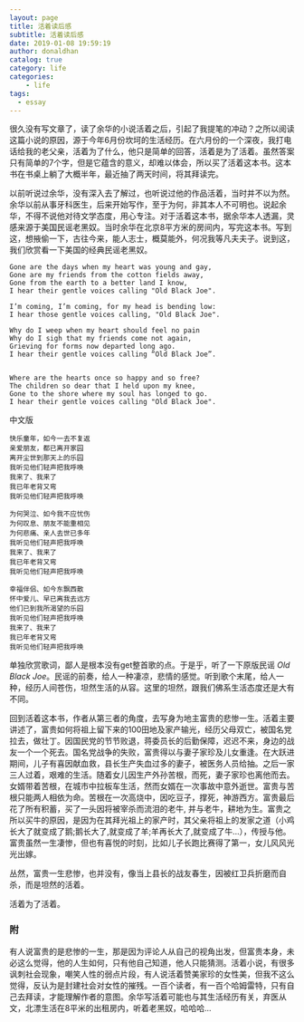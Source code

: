```yaml
---
layout: page
title: 活着读后感
subtitle: 活着读后感
date: 2019-01-08 19:59:19
author: donaldhan
catalog: true
category: life
categories:
    - life
tags:
  - essay
---
```


很久没有写文章了，读了余华的小说活着之后，引起了我提笔的冲动？之所以阅读这篇小说的原因，源于今年6月份坎坷的生活经历。在六月份的一个深夜，我打电话给我的老父亲，活着为了什么，他只是简单的回答，活着是为了活着。虽然答案只有简单的7个字，但是它蕴含的意义，却难以体会，所以买了活着这本书。这本书在书桌上躺了大概半年，最近抽了两天时间，将其拜读完。

以前听说过余华，没有深入去了解过，也听说过他的作品活着，当时并不以为然。余华以前从事牙科医生，后来开始写作，至于为何，非其本人不可明也。说起余华，不得不说他对待文学态度，用心专注。对于活着这本书，据余华本人透漏，灵感来源于美国民谣老黑奴。当时余华在北京8平方米的房间内，写完这本书。写到这，想掖偷一下，古往今来，能人志士，概莫能外，何况我等凡夫夫子。说到这，我们欣赏看一下美国的经典民谣老黑奴。

```
Gone are the days when my heart was young and gay,
Gone are my friends from the cotton fields away,
Gone from the earth to a better land I know,
I hear their gentle voices calling "Old Black Joe".

I’m coming, I’m coming, for my head is bending low:
I hear those gentle voices calling, "Old Black Joe".

Why do I weep when my heart should feel no pain
Why do I sigh that my friends come not again,
Grieving for forms now departed long ago.
I hear their gentle voices calling “Old Black Joe”.


Where are the hearts once so happy and so free?
The children so dear that I held upon my knee,
Gone to the shore where my soul has longed to go.
I hear their gentle voices calling "Old Black Joe".
```

中文版
```
快乐童年，如今一去不复返
亲爱朋友，都已离开家园
离开尘世到那天上的乐园
我听见他们轻声把我呼唤
我来了、我来了
我已年老背又弯
我听见他们轻声把我呼唤

为何哭泣、如今我不应忧伤
为何叹息、朋友不能重相见
为何悲痛、亲人去世已多年
我听见他们轻声把我呼唤
我来了、我来了
我已年老背又弯
我听见他们轻声把我呼唤

幸福伴侣、如今东飘西散
怀中爱儿、早已离我去远方
他们已到我所渴望的乐园
我听见他们轻声把我呼唤
我来了、我来了
我已年老背又弯
我听见他们轻声把我呼唤
```
单独欣赏歌词，鄙人是根本没有get整首歌的点。于是乎，听了一下原版民谣 *Old Black Joe*。民谣的前奏，给人一种凄凉，悲情的感觉。听到歌个末尾，给人一种，经历人间苍伤，坦然生活的从容。这里的坦然，跟我们佛系生活态度还是大有不同。

回到活着这本书，作者从第三者的角度，去写身为地主富贵的悲惨一生。活着主要讲述了，富贵如何将祖上留下来的100田地及家产输光，经历父母双亡，被国名党拉去，做壮丁。因国民党的节节败退，蒋委员长的后勤保障，迟迟不来，身边的战友一个一个死去。国名党战争的失败，富贵得以与妻子家珍及儿女重逢。在大跃进期间，儿子有喜因献血救，县长生产失血过多的妻子，被医务人员给抽。之后一家三人过着，艰难的生活。随着女儿因生产外孙苦根，而死，妻子家珍也离他而去。女婿带着苦根，在城市中拉板车生活，然而女婿在一次事故中意外逝世。富贵与苦根只能两人相依为命。苦根在一次高烧中，因吃豆子，撑死，神游西方。富贵最后花了所有积蓄，买了一头因将被宰杀而流泪的老牛, 并与老牛，耕地为生。富贵之所以买牛的原因，是因为在其拜光祖上的家产时，其父亲将祖上的发家之道（小鸡长大了就变成了鹅;鹅长大了,就变成了羊;羊再长大了,就变成了牛...），传授与他。富贵虽然一生凄惨，但也有喜悦的时刻，比如儿子长跑比赛得了第一，女儿风风光光出嫁。

丛然，富贵一生悲惨，也并没有，像当上县长的战友春生，因被红卫兵折磨而自杀，而是坦然的活着。

活着为了活着。

### 附
有人说富贵的是悲惨的一生，那是因为评论人从自己的视角出发，但富贵本身，未必这么觉得，他的人生如何，只有他自己知道，他人只能猜测。活着小说，有很多讽刺社会现象，嘲笑人性的弱点片段，有人说活着赞美家珍的女性美，但我不这么觉得，反认为是封建社会对女性的摧残。一百个读者，有一百个哈姆雷特，只有自己去拜读，才能理解作者的意图。余华写活着可能也与其生活经历有关，弃医从文，北漂生活在8平米的出租房内，听着老黑奴，哈哈哈...
